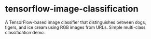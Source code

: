 # tensorflow-image-classification
A TensorFlow-based image classifier that distinguishes between dogs, tigers, and ice cream using RGB images from URLs. Simple multi-class classification demo.
